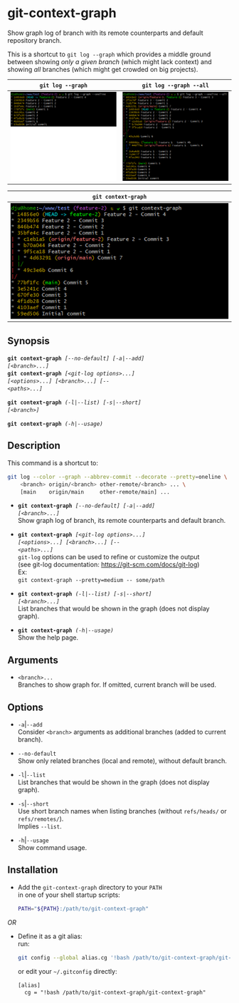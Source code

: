 # git-context-graph

Show graph log of branch with its remote counterparts and default repository branch.

This is a shortcut to `git log --graph` which provides a middle ground between
showing _only a given branch_ (which might lack context) and showing _all_ branches 
(which might get crowded on big projects).

|                `git log --graph`                 |               `git log --graph --all`               |
|:------------------------------------------------:|:---------------------------------------------------:|
| ![git log --graph](doc/git-log-graph-single.png) | ![git log --graph --all](doc/git-log-graph-all.png) |

|                **`git context-graph`**                |
|:-----------------------------------------------------:|
| ![git context-graph](doc/git-context-graph-large.png) |

## Synopsis

<code><b>git context-graph</b> <i>[--no-default] [-a|--add] [&lt;branch&gt;...]</i></code>  
<code><b>git context-graph</b> <i>[&lt;git-log options&gt;...] [&lt;options&gt;...] [&lt;branch&gt;...] [-- &lt;paths&gt;...]</i></code>  

<code><b>git context-graph</b> <i>(-l|--list) [-s|--short] [&lt;branch&gt;]</i></code>  

<code><b>git context-graph</b> <i>(-h|--usage)</i></code>

## Description

This command is a shortcut to:
```bash
git log --color --graph --abbrev-commit --decorate --pretty=oneline \
    <branch> origin/<branch> other-remote/<branch> ... \
    [main    origin/main     other-remote/main] ...
```

* <code><b>git context-graph</b> <i>[--no-default] [-a|--add] [&lt;branch&gt;...]</i></code>  
  Show graph log of branch, its remote counterparts and default branch.

* <code><b>git context-graph</b> <i>[&lt;git-log options&gt;...] [&lt;options&gt;...] [&lt;branch&gt;...] [-- &lt;paths&gt;...]</i></code>  
  `git-log` options can be used to refine or customize the output  
  (see git-log documentation: https://git-scm.com/docs/git-log)  
  Ex:  
  <code>git context-graph --pretty=medium -- some/path</code>

* <code><b>git context-graph</b> <i>(-l|--list) [-s|--short] [&lt;branch&gt;...]</i></code>  
  List branches that would be shown in the graph (does not display graph).

* <code><b>git context-graph</b> <i>(-h|--usage)</i></code>  
  Show the help page.

## Arguments

* `<branch>...`  
  Branches to show graph for. If omitted, current branch will be used.

## Options

* `-a`|`--add`  
  Consider `<branch>` arguments as additional branches (added to current branch).

* `--no-default`  
  Show only related branches (local and remote), without default branch.

* `-l`|`--list`  
  List branches that would be shown in the graph (does not display graph).

* `-s`|`--short`  
  Use short branch names when listing branches (without `refs/heads/` or `refs/remotes/`).  
  Implies `--list`.

* `-h`|`--usage`  
  Show command usage.

## Installation

* Add the `git-context-graph` directory to your `PATH`<br>
  in one of your shell startup scripts:
  ```bash
  PATH="${PATH}:/path/to/git-context-graph"
  ```

_OR_ 

* Define it as a git alias:<br>
  run:
  ```bash
  git config --global alias.cg '!bash /path/to/git-context-graph/git-context-graph'
  ```
  or edit your `~/.gitconfig` directly:
  ```
  [alias]
  	cg = "!bash /path/to/git-context-graph/git-context-graph"
  ```
